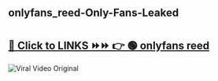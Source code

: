 
 ## onlyfans_reed-Only-Fans-Leaked

# <h2><a href="https://clipsfans.com/onlyfans_reed&ref=git">🔗 Click to LINKS ⏩⏩ 👉 🟢 onlyfans reed </a></h2>

<a href="https://clipsfans.com/onlyfans_reed&ref=git" rel="nofollow" data-target="animated-image.originalLink"><img src="https://i.ibb.co.com/xMMVF88/686577567.gif" alt="Viral Video Original" style="max-width: 100%; display: inline-block;" data-target="animated-image.originalImage"></a>
